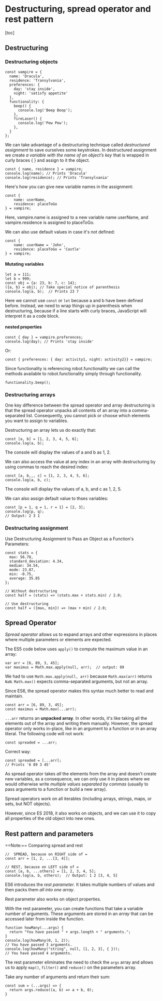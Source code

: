 # Destructuring, spread operator and rest pattern

[toc]

## Destructuring

### Destructuring objects

```
const vampire = {
  name: 'Dracula',
  residence: 'Transylvania',
  preferences: {
    day: 'stay inside',
    night: 'satisfy appetite'
  },
  functionality: {
    beep() {
      console.log('Beep Boop');
    },
    fireLaser() {
      console.log('Pew Pew');
    },
  }
};
```

We can take advantage of a destructuring technique called *destructured assignment* to save ourselves some keystrokes. In destructured assignment we create *a variable with the name of an object’s key* that is wrapped in curly braces { } and assign to it the object.

```
const { name, residence } = vampire; 
console.log(name); // Prints 'Dracula'
console.log(residence); // Prints 'Transylvania'
```

Here's how you can give new variable names in the assignment:

```
const { 
	name: userName, 
	residence: placeToGo 
} = vampire; 
```

Here, vampire.name is assigned to a new variable name userName, and vampire.residence is assigned to placeToGo.

We can also use default values in case it's not defined:

```
const { 
	name: userName = 'John', 
	residence: placeToGo = 'Castle'
} = vampire; 
```

#### Mutating variables

```
let a = 111;
let b = 999;
const obj = {a: 23, b: 7, c: 14};
({a, b} = obj); // Take special notice of parenthesis
console.log(a, b);  // Prints 23 7
```

Here we cannot use `const` or `let` because a and b have been defined before. Instead, we need to wrap things up in parenthesis when destructuring, because if a line starts with curly braces, JavaScript will interpret it as a code block.

#### nested properties 

```
const { day } = vampire.preferences; 
console.log(day); // Prints 'stay inside'
```
Or:

```
const { preferences: { day: activity1, night: activity2}} = vampire;
```

Since functionality is referencing robot.functionality we can call the methods available to robot.functionality simply through functionality.

```
functionality.beep();
```


### Destructuring arrays

One key difference between the spread operator and array destructuring is that the spread operator unpacks all contents of an array into a comma-separated list. Consequently, you cannot pick or choose which elements you want to assign to variables.

Destructuring an array lets us do exactly that:

```
const [a, b] = [1, 2, 3, 4, 5, 6];
console.log(a, b);
```

The console will display the values of a and b as 1, 2.

We can also access the value at any index in an array with destructuring by using commas to reach the desired index:

```
const [a, b,,, c] = [1, 2, 3, 4, 5, 6];
console.log(a, b, c);
```
The console will display the values of a, b, and c as 1, 2, 5.

We can also assign default value to thses variables:

```
const [p = 1, q = 1, r = 1] = [2, 3];
console.log(p, q);
// Output: 2 3 1
```

### Destructuring assignment

Use Destructuring Assignment to Pass an Object as a Function's Parameters:

```
const stats = {
  max: 56.78,
  standard_deviation: 4.34,
  median: 34.54,
  mode: 23.87,
  min: -0.75,
  average: 35.85
};

// Without destructuring
const half = (stats) => (stats.max + stats.min) / 2.0;

// Use destructuring
const half = ({max, min}) => (max + min) / 2.0;
```

## Spread Operator

*Spread operator* allows us to expand arrays and other expressions in places where multiple parameters or elements are expected.

The ES5 code below uses `apply()` to compute the maximum value in an array:

```
var arr = [6, 89, 3, 45];
var maximus = Math.max.apply(null, arr);  // output: 89
```

We had to use `Math.max.apply(null, arr)` because `Math.max(arr)` returns `NaN`. `Math.max()` expects comma-separated arguments, but not an array. 

Since ES6, the spread operator makes this syntax much better to read and maintain.

```
const arr = [6, 89, 3, 45];
const maximus = Math.max(...arr);
```
`...arr` returns an **unpacked array**. In other words, it's like taking all the elements out of the array and writing them manually. However, the spread operator only works in-place, like in an argument to a function or in an array literal. The following code will not work:

```
const spreaded = ...arr;
```
Correct way:
```
const spreaded = [...arr];  
// Prints '6 89 3 45'
```
As spread operator takes *all* the elements from the array and doesn't create new variables, as a consequence, we can only use it in places where we would otherwise write *multiple values separated by commas* (usually to pass arguments to a function or build a new array).

Spread operators work on all iterables (including arrays, strings, maps, or sets, but NOT objects).

However, since ES 2018, it also works on objects, and we can use it to copy all properties of the old object into new ones.

## Rest pattern and parameters

==Note:== Comparing spread and rest

```
//  SPREAD, because on RIGHT side of =
const arr = [1, 2, ...[3, 4]];

// REST, because on LEFT side of =
const [a, b, ...others] = [1, 2, 3, 4, 5];
console.log(a, b, others);  // Output: 1 2 [3, 4, 5]
```

ES6 introduces the *rest parameter*. It takes multiple numbers of values and then packs them *all into one array*.

Rest parameter also works on object properties.

With the rest parameter, you can create functions that take a variable number of arguments. These arguments are stored in an *array* that can be accessed later from inside the function.

```
function howMany(...args) {
  return "You have passed " + args.length + " arguments.";
}
console.log(howMany(0, 1, 2));  
// You have passed 3 arguments.
console.log(howMany("string", null, [1, 2, 3], { }));  
// You have passed 4 arguments.
```

The rest parameter eliminates the need to check the `args` array and allows us to apply `map()`, `filter()` and `reduce()` on the parameters array.

Take any number of arguments and return their sum:
```
const sum = (...args) => {
  return args.reduce((a, b) => a + b, 0);
}
```
